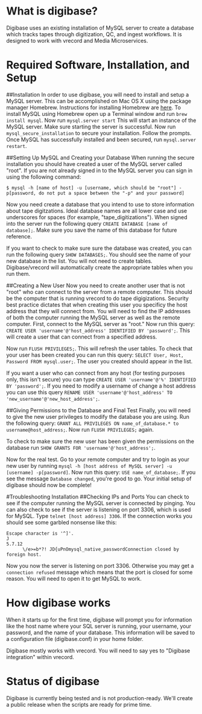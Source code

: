 # What is digibase?
Digibase uses an existing installation of MySQL server to create a database which tracks tapes through digitization, QC, and ingest workflows. It is designed to work with vrecord and Media Microservices.  

# Required Software, Installation, and Setup
##Installation
In order to use digibase, you will need to install and setup a MySQL server. This can be accomplished on Mac OS X using the package manager Homebrew. Instructions for installing Homebrew are [here](http://brew.sh). To install MySQL using Homebrew open up a Terminal window and run `brew install mysql`.  Now run `mysql.server start` This will start an instance of the MySQL server. Make sure starting the server is successful. Now run `mysql_secure_installation` to secure your installation. Follow the prompts. Once MySQL has successfully installed and been secured, run `mysql.server restart`.

##Setting Up MySQL and Creating your Database
When running the secure installation you should have created a user of the MySQL server called "root". If you are not already signed in to the MySQL server you can sign in using the following command:
```
$ mysql -h [name of host] -u [username, which should be "root"] -p[password, do not put a space between the "-p" and your password]
```
Now you need create a database that you intend to use to store information about tape digitzations. Ideal database names are all lower case and use underscores for spaces (for example, "tape_digitizations"). When signed into the server run the following query `CREATE DATABASE [name of database];`. Make sure you save the name of this database for future reference. 

If you want to check to make sure sure the database was created, you can run the following query `SHOW DATABASES;`. You should see the name of your new database in the list. You will not need to create tables. Digibase/vrecord will automatically create the appropriate tables when you run them.  

##Creating a New User
Now you need to create another user that is not "root" who can connect to the server from a remote computer. This should be the computer that is running vrecord to do tape digigizations. Security best practice dictates that when creating this user you specificy the host address that they will connect from. You will need to find the IP addresses of both the computer running the MySQL server as well as the remote computer. First, connect to the MySQL server as "root." Now run this query: `CREATE USER 'username'@'host_address' IDENTIFIED BY 'password';`. This will create a user that can connect from a specified address. 

Now run `FLUSH PRIVILEGES;`. This will refresh the user tables. To check that your user has been created you can run this query: `SELECT User, Host, Password FROM mysql.user;`. The user you created should appear in the list.   

If you want a user who can connect from any host (for testing purposes only, this isn't secure) you can type `CREATE USER 'username'@'%' IDENTIFIED BY 'password';`. If you need to modify a username of change a host address you can use this query `RENAME USER 'username'@'host_address' TO 'new_username'@'new_host_address';`.

##Giving Permissions to the Database and Final Test
Finally, you will need to give the new user privileges to modify the database you are using. Run the following query: `GRANT ALL PRIVILEGES ON name_of_database.* to username@host_address;`. Now run `FLUSH PRIVILEGES;` again. 

To check to make sure the new user has been given the permissions on the database run `SHOW GRANTS FOR 'username'@'host_address';`. 

Now for the real test. Go to your remote computer and try to login as your new user by running `mysql -h [host address of MySQL server] -u [username] -p[password]`. Now run this query: `USE name_of_database;`. If you see the message `Database changed`, you're good to go. Your initial setup of digibase should now be complete!

#Troubleshooting Installation
##Checking IPs and Ports
You can check to see if the computer running the MySQL server is connected by pinging. You can also check to see if the server is listening on port 3306, which is used for MySQL. Type `telnet [host address] 3306`. If the connection works you should see some garbled nonsense like this: 
```
Escape character is '^]'.
J
5.7.12
      \/e>=b*?! JD{uPnOmysql_native_passwordConnection closed by foreign host.
```
Now you now the server is listening on port 3306. Otherwise you may get a `connection refused` message which means that the port is closed for some reason. You will need to open it to get MySQL to work. 

# How digibase works
When it starts up for the first time, digibase will prompt you for information like the host name where your SQL server is running, your username, your password, and the name of your database. This information will be saved to a configuration file (digibase.conf) in your home folder. 

Digibase mostly works with vrecord. You will need to say yes to "Digibase integration" within vrecord. 

# Status of digibase 
Digibase is currently being tested and is not production-ready. We'll create a public release when the scripts are ready for prime time. 
